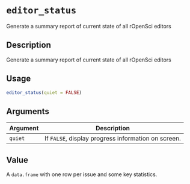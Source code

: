 # `editor_status`

Generate a summary report of current state of all rOpenSci editors


## Description

Generate a summary report of current state of all rOpenSci editors


## Usage

```r
editor_status(quiet = FALSE)
```


## Arguments

Argument      |Description
------------- |----------------
`quiet`     |     If `FALSE`, display progress information on screen.


## Value

A `data.frame` with one row per issue and some key statistics.


